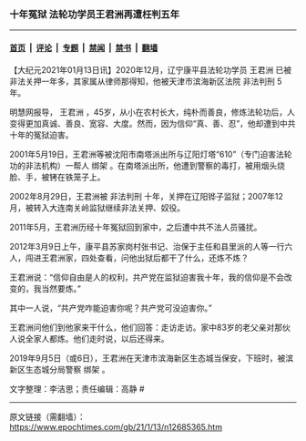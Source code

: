 ### 十年冤狱 法轮功学员王君洲再遭枉判五年

---

#### [首页](../../../..?n12685365) &nbsp;|&nbsp; [评论](../../../../../epoch-comment?n12685365) &nbsp;|&nbsp; [专题](../../../../../epoch-special?n12685365) &nbsp;|&nbsp; [禁闻](../../../../../epoch-news?n12685365) &nbsp;|&nbsp; [禁书](../../../../../books?n12685365) &nbsp;|&nbsp; [翻墙](https://github.com/gfw-breaker/nogfw/blob/master/README.md?n12685365)


<div class="post_content" id="artbody" itemprop="articleBody">
 <!-- article content begin -->
 <p>
  【大纪元2021年01月13日讯】2020年12月，辽宁康平县法轮功学员
  <ok href="https://www.epochtimes.com/gb/tag/%E7%8E%8B%E5%90%9B%E6%B4%B2.html">
   王君洲
  </ok>
  已被非法关押一年多，其家属从律师那得知，他被天津市滨海新区法院
  <ok href="https://www.epochtimes.com/gb/tag/%E9%9D%9E%E6%B3%95%E5%88%A4%E5%88%91.html">
   非法判刑
  </ok>
  5年。
 </p>
 <p>
  明慧网报导，
  <ok href="https://www.epochtimes.com/gb/tag/%E7%8E%8B%E5%90%9B%E6%B4%B2.html">
   王君洲
  </ok>
  ，45岁，从小在农村长大，纯朴而善良，修炼法轮功后，人变得更加真诚、善良、宽容、大度。然而，因为信仰“真、善、忍”，他却遭到中共十年的冤狱迫害。
 </p>
 <p>
  2001年5月19日，王君洲等被沈阳市南塔派出所与辽阳灯塔“610”（专门迫害法轮功的非法机构）一帮人
  <ok href="https://www.epochtimes.com/gb/tag/%E7%BB%91%E6%9E%B6.html">
   绑架
  </ok>
  。在南塔派出所，他遭到警察的毒打，被用烟头烧脸、手，被铐在铁笼子上。
 </p>
 <p>
  2002年8月29日，王君洲被
  <ok href="https://www.epochtimes.com/gb/tag/%E9%9D%9E%E6%B3%95%E5%88%A4%E5%88%91.html">
   非法判刑
  </ok>
  十年，关押在辽阳铧子监狱；2007年12月，被转入大连南关岭监狱继续非法关押、奴役。
 </p>
 <div class="ar_articleContent" id="ar_bArticleContent">
  <p>
   2011年5月，王君洲历经十年冤狱回到家中，之后遭中共不法人员骚扰。
  </p>
  <p>
   2012年3月9日上午，康平县苏家岗村张书记、治保于主任和县里派的人等一行六人，闯进王君洲家，四处查看，问他出狱后都干了什么，还炼不炼？
  </p>
  <p>
   王君洲说：“信仰自由是人的权利，共产党在监狱迫害我十年，我的信仰是不会改变的，我当然要炼。”
  </p>
  <p>
   其中一人说，“共产党咋能迫害你呢？共产党可没迫害你。”
  </p>
  <p>
   王君洲问他们到他家来干什么，他们回答：走访走访。家中83岁的老父亲对那伙人说全家人都炼。他们走时说，以后还得来。
  </p>
  <p>
   2019年9月5日（或6日），王君洲在天津市滨海新区生态城当保安，下班时，被滨新区生态城分局警察
   <ok href="https://www.epochtimes.com/gb/tag/%E7%BB%91%E6%9E%B6.html">
    绑架
   </ok>
   。
  </p>
  <p>
   文字整理：李洁思；责任编辑：高静 #
  </p>
 </div>
 <!-- article content end -->
 <div id="below_article_ad">
 </div>
</div>


---

原文链接（需翻墙）：https://www.epochtimes.com/gb/21/1/13/n12685365.htm